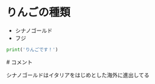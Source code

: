 # りんごの種類

- シナノゴールド
- フジ

```python
print('りんごです！')
```


<div class="hidden">
# コメント

シナノゴールドはイタリアをはじめとした海外に進出してる

</div>

<div class="page-break"></div>